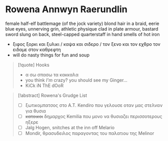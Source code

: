 # Rowena Annwyn Raerundlin

female half-elf battlemage (of the jock variety)
blond hair in a braid, eerie blue eyes, unnerving grin, athletic physique
clad in plate armour, bastard sword slung on back, steel-capped quarterstaff in hand
smells of hot iron

- ξιφος ξορκι και ξυλικι / καψα και σιδερο / τον ξενο και τον εχθρο τον ειδαμε στον καθρεφτη
- will do nasty things for fun and soup

> [!quote] Hooks
> - α σω σπασω τα κακκαλα
> - you think _I'm_ crazy? you should see my Ginger...
> - KiCk iN ThE dOoR

> [!abstract] Rowena's Grudge List
> - [ ] ξωτικομπατσος στο Α.Τ. Kendiro που γελουσε οταν μας στελναν για θυσια
> - [ ] ~~κατοικοι~~ δημαρχος Kemilia που μονο να θυσιαζει περισσοτερους ηξερε
> - [ ] Jalg Hogen, snitches at the inn off Melario
> - [ ] Mondir, θρασυδειλος παραγοντας του παλατιου της Melinor
